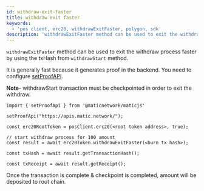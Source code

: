 ```yaml
---
id: withdraw-exit-faster
title: withdraw exit faster
keywords:
  - 'pos client, erc20, withdrawExitFaster, polygon, sdk'
description: 'withdrawExitFaster method can be used to exit the withdraw process faster by using the txHash from withdrawStart method.'
---
```


`withdrawExitFaster` method can be used to exit the withdraw process faster by using the txHash from `withdrawStart` method.

It is generally fast because it generates proof in the backend. You need to configure [setProofAPI](/docs/develop/ethereum-polygon/matic-js/set-proof-api).

**Note**- withdrawStart transaction must be checkpointed in order to exit the withdraw.

```
import { setProofApi } from '@maticnetwork/maticjs'

setProofApi("https://apis.matic.network/");

const erc20RootToken = posClient.erc20(<root token address>, true);

// start withdraw process for 100 amount
const result = await erc20Token.withdrawExitFaster(<burn tx hash>);

const txHash = await result.getTransactionHash();

const txReceipt = await result.getReceipt();

```

Once the transaction is complete & checkpoint is completed, amount will be deposited to root chain.

